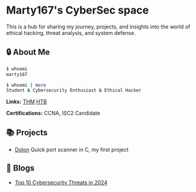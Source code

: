 # Marty167's CyberSec space
 This is a hub for sharing my journey, projects, and insights into the world of ethical hacking, threat analysis, and system defense.
## 🔒 About Me

```bash
$ whoami
marty167

$ whoami | more
Student & Cybersecurity Enthusiast & Ethical Hacker
```
**Links:**
[THM](https://tryhackme.com/r/p/Marty167)
[HTB](https://app.hackthebox.com/profile/963995)

**Certifications:**
CCNA, ISC2 Candidate 

## 📚 Projects

- [Dolon](https://github.com/Marty167-sec/dolon)
  Quick port scanner in C, my first project

## 📝 Blogs

 - [Top 10 Cybersecurity Threats in 2024](./blogs/Top_10_Cybersecurity_Threats_in_2024.md)
